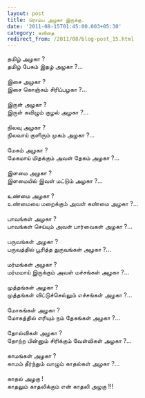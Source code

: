```yaml
---
layout: post
title: ரொம்ப அழகா இருக்கு.
date: '2011-08-15T01:45:00.003+05:30'
category: கவிதை
redirect_from: /2011/08/blog-post_15.html
---
```


தமிழ் அழகா ?<br />
தமிழ் பேசும் இதழ் அழகா ?...<br />
<br />
இசை அழகா ?<br />
இசை கொஞ்சும் சிரிப்பழகா ?...<br />
<br />
இருள் அழகா ?<br />
இருள் கவிழும் குழல் அழகா ?...<br />
<br />
நிலவு அழகா ?<br />
நிலவாய் குளிரும் முகம் அழகா ?...<br />
<br />
மேகம் அழகா ?<br />
மேகமாய் மிதக்கும் அவள் தேகம் அழகா ?...<br />
<br />
இளமை அழகா ?<br />
இளமையில் இவள் மட்டும் அழகா ?...<br />
<br />
உண்மை அழகா ?<br />
உண்மையை மறைக்கும் அவள் கண்மை அழகா ?...<br />
<br />
பாவங்கள் அழகா ?<br />
பாவங்கள் செய்யும் அவள் பார்வைகள் அழகா ?...<br />
<br />
பருவங்கள் அழகா ?<br />
பருவத்தில் பூரித்த துருவங்கள் அழகா ?...<br />
<br />
மர்மங்கள் அழகா ?<br />
மர்மமாய் இருக்கும் அவள் மச்சங்கள் அழகா ?...<br />
<br />
முத்தங்கள் அழகா ?<br />
முத்தங்கள் விட்டுச்செல்லும் எச்சங்கள் அழகா ?...<br />
<br />
மோகங்கள் அழகா ?<br />
மோகத்தில் எரியும் நம் தேகங்கள் அழகா ?...<br />
<br />
தோல்விகள் அழகா ?<br />
தோற்ற பின்னும் சிரிக்கும் வேள்விகள் அழகா ?...<br />
<br />
காமங்கள் அழகா ?<br />
காமம் தீர்ந்தும் வாழும் காதல்கள் அழகா ?...<br />
<br />
காதல் அழகு !<br />
காதலும் காதலிக்கும் என் காதலி அழகு !!!<br />
<br />